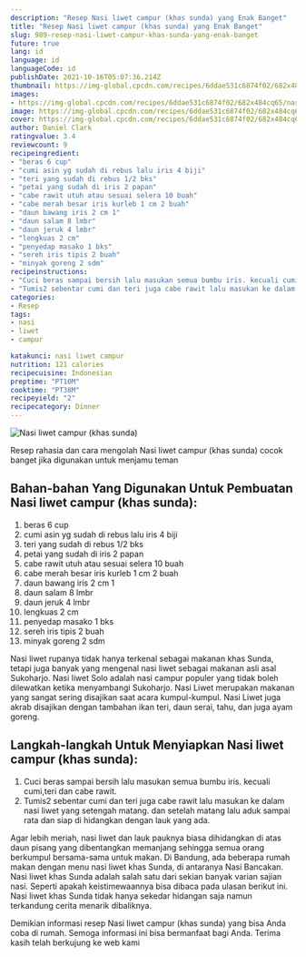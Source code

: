 ```yaml
---
description: "Resep Nasi liwet campur (khas sunda) yang Enak Banget"
title: "Resep Nasi liwet campur (khas sunda) yang Enak Banget"
slug: 989-resep-nasi-liwet-campur-khas-sunda-yang-enak-banget
future: true
lang: id
language: id
languageCode: id
publishDate: 2021-10-16T05:07:36.214Z 
thumbnail: https://img-global.cpcdn.com/recipes/6ddae531c6874f02/682x484cq65/nasi-liwet-campur-khas-sunda-foto-resep-utama.png
images:
- https://img-global.cpcdn.com/recipes/6ddae531c6874f02/682x484cq65/nasi-liwet-campur-khas-sunda-foto-resep-utama.png
image: https://img-global.cpcdn.com/recipes/6ddae531c6874f02/682x484cq65/nasi-liwet-campur-khas-sunda-foto-resep-utama.png
cover: https://img-global.cpcdn.com/recipes/6ddae531c6874f02/682x484cq65/nasi-liwet-campur-khas-sunda-foto-resep-utama.png
author: Daniel Clark
ratingvalue: 3.4
reviewcount: 9
recipeingredient:
- "beras 6 cup"
- "cumi asin yg sudah di rebus lalu iris 4 biji"
- "teri yang sudah di rebus 1/2 bks"
- "petai yang sudah di iris 2 papan"
- "cabe rawit utuh atau sesuai selera 10 buah"
- "cabe merah besar iris kurleb 1 cm 2 buah"
- "daun bawang iris 2 cm 1"
- "daun salam 8 lmbr"
- "daun jeruk 4 lmbr"
- "lengkuas 2 cm"
- "penyedap masako 1 bks"
- "sereh iris tipis 2 buah"
- "minyak goreng 2 sdm"
recipeinstructions:
- "Cuci beras sampai bersih lalu masukan semua bumbu iris. kecuali cumi,teri dan cabe rawit."
- "Tumis2 sebentar cumi dan teri juga cabe rawit lalu masukan ke dalam nasi liwet yang setengah matang. dan setelah matang lalu aduk sampai rata dan siap di hidangkan dengan lauk yang ada."
categories:
- Resep
tags:
- nasi
- liwet
- campur

katakunci: nasi liwet campur 
nutrition: 121 calories
recipecuisine: Indonesian
preptime: "PT10M"
cooktime: "PT38M"
recipeyield: "2"
recipecategory: Dinner
---
```



![Nasi liwet campur (khas sunda)](https://img-global.cpcdn.com/recipes/6ddae531c6874f02/682x484cq65/nasi-liwet-campur-khas-sunda-foto-resep-utama.png)

Resep rahasia dan cara mengolah  Nasi liwet campur (khas sunda) cocok banget jika digunakan untuk menjamu teman

<!--inarticleads1-->

## Bahan-bahan Yang Digunakan Untuk Pembuatan Nasi liwet campur (khas sunda):

1. beras 6 cup
1. cumi asin yg sudah di rebus lalu iris 4 biji
1. teri yang sudah di rebus 1/2 bks
1. petai yang sudah di iris 2 papan
1. cabe rawit utuh atau sesuai selera 10 buah
1. cabe merah besar iris kurleb 1 cm 2 buah
1. daun bawang iris 2 cm 1
1. daun salam 8 lmbr
1. daun jeruk 4 lmbr
1. lengkuas 2 cm
1. penyedap masako 1 bks
1. sereh iris tipis 2 buah
1. minyak goreng 2 sdm

Nasi liwet rupanya tidak hanya terkenal sebagai makanan khas Sunda, tetapi juga banyak yang mengenal nasi liwet sebagai makanan asli asal Sukoharjo. Nasi liwet Solo adalah nasi campur populer yang tidak boleh dilewatkan ketika menyambangi Sukoharjo. Nasi Liwet merupakan makanan yang sangat sering disajikan saat acara kumpul-kumpul. Nasi Liwet juga akrab disajikan dengan tambahan ikan teri, daun serai, tahu, dan juga ayam goreng. 

<!--inarticleads2-->

## Langkah-langkah Untuk Menyiapkan Nasi liwet campur (khas sunda):

1. Cuci beras sampai bersih lalu masukan semua bumbu iris. kecuali cumi,teri dan cabe rawit.
1. Tumis2 sebentar cumi dan teri juga cabe rawit lalu masukan ke dalam nasi liwet yang setengah matang. dan setelah matang lalu aduk sampai rata dan siap di hidangkan dengan lauk yang ada.


Agar lebih meriah, nasi liwet dan lauk pauknya biasa dihidangkan di atas daun pisang yang dibentangkan memanjang sehingga semua orang berkumpul bersama-sama untuk makan. Di Bandung, ada beberapa rumah makan dengan menu nasi liwet khas Sunda, di antaranya Nasi Bancakan. Nasi liwet khas Sunda adalah salah satu dari sekian banyak varian sajian nasi. Seperti apakah keistimewaannya bisa dibaca pada ulasan berikut ini. Nasi liwet khas Sunda tidak hanya sekedar hidangan saja namun terkandung cerita menarik dibaliknya. 

Demikian informasi  resep Nasi liwet campur (khas sunda)   yang bisa Anda coba di rumah. Semoga informasi ini bisa bermanfaat bagi Anda. Terima kasih telah berkujung ke web kami
